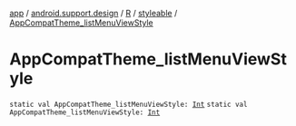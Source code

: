 [app](../../../index.md) / [android.support.design](../../index.md) / [R](../index.md) / [styleable](index.md) / [AppCompatTheme_listMenuViewStyle](.)

# AppCompatTheme_listMenuViewStyle

`static val AppCompatTheme_listMenuViewStyle: `[`Int`](https://kotlinlang.org/api/latest/jvm/stdlib/kotlin/-int/index.html)
`static val AppCompatTheme_listMenuViewStyle: `[`Int`](https://kotlinlang.org/api/latest/jvm/stdlib/kotlin/-int/index.html)
